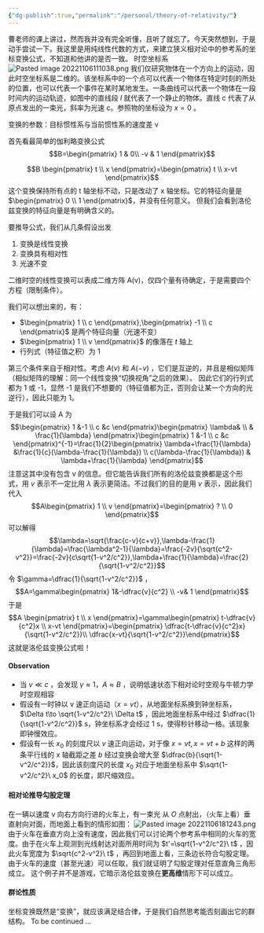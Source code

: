 ```yaml
---
{"dg-publish":true,"permalink":"/personal/theory-of-relativity/"}
---
```



曹老师的课上讲过，然而我并没有完全听懂，且听了就忘了。今天突然想到，于是动手尝试一下。我这里是用纯线性代数的方式，来建立狭义相对论中的参考系的坐标变换公式，不知道和他讲的是否一致。
时空坐标系
![Pasted image 20221106111038.png](/img/user/Personal/Pasted%20image%2020221106111038.png)
我们仅研究物体在一个方向上的运动，因此时空坐标系是二维的。该坐标系中的一个点可以代表一个物体在特定时刻的所处的位置，也可以代表一个事件在某时某地发生。一条曲线可以代表一个物体在一段时间内的运动轨迹，如图中的直线段 $l$ 就代表了一个静止的物体。直线 c 代表了从原点发出的一束光，斜率为光速 c。参照物的坐标设为 $x=0$ 。

变换的参数：目标惯性系与当前惯性系的速度差 v

首先看最简单的伽利略变换公式
$$B=\begin{pmatrix}
1 & 0\\
-v & 1
\end{pmatrix}$$

$$B \begin{pmatrix} t \\ x \end{pmatrix}=\begin{pmatrix} t \\ x-vt \end{pmatrix}$$
这个变换保持所有点的 t 轴坐标不动，只是改动了 x 轴坐标。它的特征向量是 $\begin{pmatrix} 0 \\ 1 \end{pmatrix}$，并没有任何意义。
但我们会看到洛伦兹变换的特征向量是有明确含义的。

要推导公式，我们从几条假设出发
1. 变换是线性变换
2. 变换具有相对性
3. 光速不变

二维时空的线性变换可以表成二维方阵 A(v)，仅四个量有待确定，于是需要四个方程（限制条件）。

我们可以想出来的，有：
- $\begin{pmatrix} 1 \\ c \end{pmatrix},\begin{pmatrix} -1 \\ c \end{pmatrix}$ 是两个特征向量（光速不变）
- $\begin{pmatrix} 1 \\ v \end{pmatrix}$ 的像落在 $t$ 轴上
- 行列式（特征值之积）为 1

第三个条件来自于相对性。考虑 $A(v)$ 和 $A(-v)$ ，它们是互逆的，并且是相似矩阵（相似矩阵的理解：同一个线性变换“切换视角”之后的效果）。 因此它们的行列式都为 1 或 -1，显然 -1 是我们不想要的（特征值都为正，否则会让某一个方向的光逆行），因此只能为 1。

于是我们可以设 A 为
$$\begin{pmatrix}
1 &-1 \\
c &c 
\end{pmatrix}\begin{pmatrix}
 \lambda& \\
 & \frac{1}{\lambda}
\end{pmatrix}\begin{pmatrix}
1 &-1 \\
c &c
\end{pmatrix}^{-1}=\frac{1}{2}\begin{pmatrix}
\lambda+\frac{1}{\lambda} &\frac{1}{c}(\lambda-\frac{1}{\lambda}) \\
c(\lambda-\frac{1}{\lambda}) & \lambda+\frac{1}{\lambda}
\end{pmatrix}$$
注意这其中没有包含 v 的信息。但它能告诉我们所有的洛伦兹变换都是这个形式，用 $v$ 表示不一定比用 $\lambda$ 表示更简洁。不过我们的目的是用 $v$ 表示，因此我们代入
$$A\begin{pmatrix} 1 \\ v \end{pmatrix}=\begin{pmatrix} ? \\ 0 \end{pmatrix}$$
可以解得
$$\lambda=\sqrt{\frac{c-v}{c+v}},\lambda-\frac{1}{\lambda}=\frac{\lambda^2-1}{\lambda}=\frac{-2v}{\sqrt{c^2-v^2}}=\frac{-2v}{c\sqrt{1-v^2/c^2}},\lambda+\frac{1}{\lambda}=\frac{2}{\sqrt{1-v^2/c^2}}$$
令 $\gamma=\dfrac{1}{\sqrt{1-v^2/c^2}}$ ，
$$A=\gamma\begin{pmatrix}
 1&-\dfrac{v}{c^2} \\
 -v& 1
\end{pmatrix}$$	于是
$$A \begin{pmatrix} t \\ x \end{pmatrix}=\gamma\begin{pmatrix} t-\dfrac{v}{c^2}x \\ x-vt \end{pmatrix}=\begin{pmatrix} \dfrac{t-\dfrac{v}{c^2}x}{\sqrt{1-v^2/c^2}}\\ \dfrac{x-vt}{\sqrt{1-v^2/c^2}}\end{pmatrix}$$
这就是洛伦兹变换公式啦！

#### Observation
- 当 $v\ll c$ ，会发现 $\gamma\approx  1$，$A\approx B$ ，说明低速状态下相对论时空观与牛顿力学时空观相容
- 假设有一时钟以 v 速正向运动（$x=vt$），从地面坐标系换到钟坐标系，$\Delta t\to \sqrt{1-v^2/c^2}\ \Delta t$ ，因此地面坐标系中经过 $\dfrac{1}{\sqrt{1-v^2/c^2}}$ s，钟坐标系才会经过 1 s，使得秒针移动一格。该现象即钟慢效应。
- 假设有一长 $x_0$ 的刻度尺以 $v$ 速正向运动，对于像 $x=vt,x=vt+b$ 这样的两条平行线的 x 轴截距之差 $b$ 经过变换会增大至 $\dfrac{b}{\sqrt{1-v^2/c^2}}$，因此该刻度尺的长度 $x_0$ 对应于地面坐标系中 $\sqrt{1-v^2/c^2}\ x_0$ 的长度，即尺缩效应。

#### 相对论推导勾股定理
在一辆以速度 v 向右方向行进的火车上，有一束光 从 $O$ 点射出，（火车上看）垂直射向对面，而地面上看到的情形如图：
![Pasted image 20221106181243.png](/img/user/Personal/Pasted%20image%2020221106181243.png)
由于火车在垂直方向上没有速度，因此我们可以讨论两个参考系中相同的火车的宽度。由于在火车上观测到光线射达对面所用时间为 $t'=\sqrt{1-v^2/c^2}\ t$ ，因此火车宽度为 $\sqrt{c^2-v^2}\ t$ ，再回到地面上看，三条边长符合勾股定理。由于火车的速度（甚至光速）可以任取，我们就证明了勾股定理对任意直角三角形成立。
这个例子并不是游戏，它暗示洛伦兹变换在**更高维**情形下可以成立。

#### 群论性质
坐标变换既然是“变换”，就应该满足结合律，于是我们自然思考能否刻画出它的群结构。
To be continued ...
